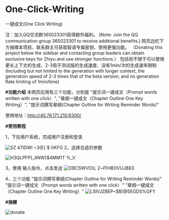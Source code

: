 # One-Click-Writing
一键成文(One Click Writing)

注：加入QQ交流群365023301获得额外福利。
(Note: Join the QQ communication group 365023301 to receive additional benefits.)
网页边栏下方捐赠本项目、联系群主可获取智语专属密钥、使用更强功能。
（Donating this project below the sidebar and contacting group leaders can obtain exclusive keys for Zhiyu and use stronger functions.）
包括但不限于可以使用更长上下文的生成、2-3倍于测试版的生成速度、没有1min/次的生成速率限制
(Including but not limited to the generation with longer context, the generation speed of 2-3 times that of the beta version, and no generation Rate limiting of 1min/time)

**#功能介绍**
本网页应用有三个功能，分别是
"提示词一键成文（Prompt words written with one click）", 
"章纲一键成文（Chapter Outline One Key Writing）",
"提示词撰写章纲(Chapter Outline for Writing Reminder Words)"

使用地址：http://45.76.171.210:6300/


**#使用教程**

1，下拉用户系统，完成用户注册和登录

![SZ 47IDWI ~3(E{ $ I}KFG](https://github.com/x6888/One-Click-Writing/assets/113955041/dba6138a-f7e4-4717-939f-e1f6c543627f)
2，选择合适的参数

![H3QLPFP}_4NW}$4MM1T %_V](https://github.com/x6888/One-Click-Writing/assets/113955041/acaab6b0-5a4d-4eec-a64f-32d831a8b097)

3，使用
输入指令，点击发送
![OBCSWVO}L 2~P)HBOVUJB83](https://github.com/x6888/One-Click-Writing/assets/113955041/80259798-a0ce-40b8-98ad-023d78ff42f4)

4，三个功能
"提示词撰写章纲(Chapter Outline for Writing Reminder Words)"
"提示词一键成文（Prompt words written with one click）"
"章纲一键成文（Chapter Outline One Key Writing）"
![LSIVJZBEP~$B)@5EGDS%GFY](https://github.com/x6888/One-Click-Writing/assets/113955041/eed8d825-7a25-4cef-855f-4be707949397)


**#捐赠**

![donate](https://github.com/x6888/One-Click-Writing/assets/113955041/92959457-748b-41c9-a1bf-fefa24b2430d)
